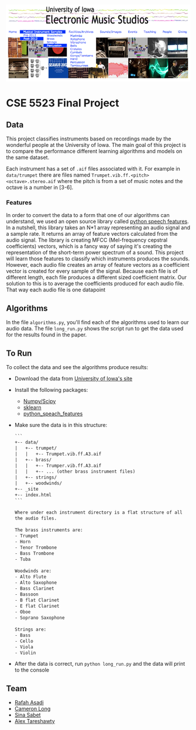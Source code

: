 ![Alt text](UIowaLogo.png?raw=True)

# CSE 5523 Final Project

## Data

This project classifies instruments based on recordings made by the wonderful people at the University of Iowa.
The main goal of this project is to compare the performance different learning algorithms and models on the same dataset.

Each instrument has a set of `.aif` files associated with it. For example in `data/trumpet` there are files named `Trumpet.vib.ff.<pitch><octave>.stereo.aif` where the pitch is from a set of music notes and the octave is a number in [3-6].

### Features

In order to convert the data to a form that one of our algorithms can understand, we used an open source library called [python speech features](https://github.com/jameslyons/python_speech_features).
In a nutshell, this library takes an N*1 array representing an audio signal and a sample rate. It returns
an array of feature vectors calculated from the audio signal. The library is creating MFCC (Mel-frequency cepstral coefficients) vectors, which is a fancy way of saying it's creating the representation of the short-term power spectrum of a sound. This project will learn those features
to classify which instruments produces the sounds.
However, each audio file creates an array of feature vectors as a coefficient vector is created for every sample of the signal.
Because each file is of different length, each file produces a different sized coefficient matrix. Our solution to this
is to average the coefficients produced for each audio file. That way each audio file is one datapoint

## Algorithms

In the file `algorithms.py`, you'll find each of the algorithms used to learn our audio data. The file `long_run.py`
shows the script run to get the data used for the results found in the paper.

## To Run

To collect the data and see the algorithms produce results:

- Download the data from [University of Iowa's site](http://theremin.music.uiowa.edu/MIS.html)
- Install the following packages:
  - [Numpy/Scipy](https://www.scipy.org/)
  - [sklearn](http://scikit-learn.org/)
  - [python_speach_features](https://github.com/jameslyons/python_speech_features)
  
- Make sure the data is in this structure:

      ```
      +-- data/
      |   +-- trumpet/
      |   |   +-- Trumpet.vib.ff.A3.aif
      |   +-- brass/
      |   |   +-- Trumper.vib.ff.A3.aif
      |   |   +-- ... (other brass instrument files)
      |   +-- strings/
      |   +-- woodwinds/
      +-- _site
      +-- index.html
      ```

      Where under each instrument directory is a flat structure of all the audio files.

      The brass instruments are:
      - Trumpet
      - Horn
      - Tenor Trombone
      - Bass Trombone
      - Tuba

      Woodwinds are:
      - Alto Flute
      - Alto Saxophone
      - Bass Clarinet
      - Bassoon
      - B flat Clarinet
      - E flat Clarinet
      - Oboe
      - Soprano Saxophone

      Strings are:
      - Bass
      - Cello
      - Viola
      - Violin

- After the data is correct, run `python long_run.py` and the data will print to the console

## Team

- [Rafah Asadi](https://github.com/cse3019)
- [Cameron Long](https://github.com/phirefly9)
- [Sina Sabet](https://github.com/sinasabet18)
- [Alex Tareshawty](https://github.com/atareshawty)
